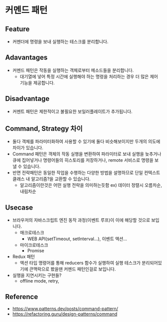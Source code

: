 # 커멘드 패턴

## Feature

- 커멘더에 명령을 보내 실행하는 테스크를 분리합니다.

## Adavantages

- 커멘드 패턴은 작동을 실행하는 객체로부터 메소드들을 분리합니다.
  - 대기열에 넣어 특정 시간에 실행해야 하는 명령을 처리하는 경우 더 많은 제어 기능을 제공합니다.

## Disadvantage

- 커멘트 패턴은 제한적이고 불필요한 보일러플레이트가 추가됩니다.

## Command, Strategy 차이

- 둘다 객체를 파라미터화하여 사용할 수 있기에 둘다 비슷해보이지만 두개의 의도에 차이가 있습니다.
- Command 패턴은 객체의 작동 실행을 변환하여 파라미터로 보내 실행을 늦추거나 큐에 집어넣거나 명령어들의 히스토리를 저장하거나, remote 서비스로 명령을 보낼 수 있습니다.
- 반면 전략패턴은 동일한 작업을 수행하는 다양한 방법을 설명하므로 단일 컨텍스트 클래스 내 알고리즘?을 교환할 수 있습니다.
  - 알고리즘이란것은 어떤 실행 전략을 의미하는듯함 ex) 데이터 정렬시 오름차순, 내림차순

## Usecase

- 브라우저의 자바스크립트 엔진 동작 과정(이벤트 루프)이 이에 해당할 것으로 보입니다.
  - 매크로테스크
    - WEB API(setTimeout, setInterval...), 이벤트 액션...
  - 마이크로테스크
    - Promise
- Redux 패턴
  - 액션 타입 명령어를 통해 reducers 함수가 실행하여 실행 테스크가 분리되어있기에 큰맥락으로 봤을땐 커멘드 패턴인걸로 보입니다.
- 실행을 지연시키는 구현들?
  - offline mode, retry,

## Reference

- https://www.patterns.dev/posts/command-pattern/
- https://refactoring.guru/design-patterns/command
